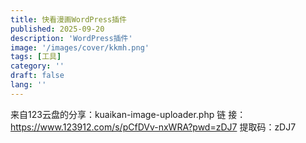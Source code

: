```yaml
---
title: 快看漫画WordPress插件
published: 2025-09-20
description: 'WordPress插件'
image: '/images/cover/kkmh.png'
tags: [工具]
category: ''
draft: false 
lang: ''
---
```


来自123云盘的分享：kuaikan-image-uploader.php 链   接：https://www.123912.com/s/pCfDVv-nxWRA?pwd=zDJ7 提取码：zDJ7
